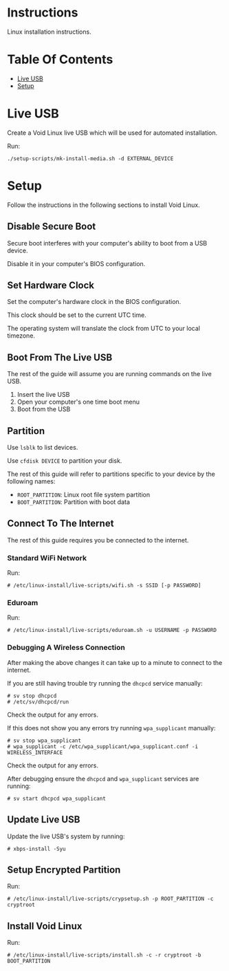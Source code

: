 # Instructions
Linux installation instructions.

# Table Of Contents
- [Live USB](#live-usb)
- [Setup](#setup)

# Live USB
Create a Void Linux live USB which will be used for automated installation.  

Run:

```
./setup-scripts/mk-install-media.sh -d EXTERNAL_DEVICE
```

# Setup
Follow the instructions in the following sections to install Void Linux.  

## Disable Secure Boot
Secure boot interferes with your computer's ability to boot from a USB device.

Disable it in your computer's BIOS configuration.

## Set Hardware Clock
Set the computer's hardware clock in the BIOS configuration.

This clock should be set to the current UTC time.

The operating system will translate the clock from UTC to your local timezone.

## Boot From The Live USB
The rest of the guide will assume you are running commands on the live USB.  

1. Insert the live USB
2. Open your computer's one time boot menu
3. Boot from the USB

## Partition
Use `lsblk` to list devices.  

Use `cfdisk DEVICE` to partition your disk.

The rest of this guide will refer to partitions specific to your device by the 
following names:

- `ROOT_PARTITION`: Linux root file system partition
- `BOOT_PARTITION`: Partition with boot data
## Connect To The Internet
The rest of this guide requires you be connected to the internet.  

### Standard WiFi Network
Run:

```
# /etc/linux-install/live-scripts/wifi.sh -s SSID [-p PASSWORD]
```

### Eduroam
Run:

```
# /etc/linux-install/live-scripts/eduroam.sh -u USERNAME -p PASSWORD
```

### Debugging A Wireless Connection
After making the above changes it can take up to a minute to connect to 
the internet.  

If you are still having trouble try running the `dhcpcd` service manually:

```
# sv stop dhcpcd
# /etc/sv/dhcpcd/run
```
Check the output for any errors.  

If this does not show you any errors try running `wpa_supplicant` manually:

```
# sv stop wpa_supplicant
# wpa_supplicant -c /etc/wpa_supplicant/wpa_supplicant.conf -i WIRELESS_INTERFACE
```
Check the output for any errors.  

After debugging ensure the `dhcpcd` and `wpa_supplicant` services are running:
```
# sv start dhcpcd wpa_supplicant
```

## Update Live USB
Update the live USB's system by running:

```
# xbps-install -Syu
```

## Setup Encrypted Partition
Run:

```
# /etc/linux-install/live-scripts/crypsetup.sh -p ROOT_PARTITION -c cryptroot
```

## Install Void Linux
Run:

```
# /etc/linux-install/live-scripts/install.sh -c -r cryptroot -b BOOT_PARTITION
```
